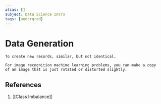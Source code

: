 ```yaml
---
alias: []
subject: Data Science Intro
tags: [undergrad]
---
```

# Data Generation

```ad-note
To create new records, similar, but not identical.
```

```ad-example
For image recognition machine learning problems, you can make a copy of an image that is just rotated or distorted slightly.
```
## References
1. [[Class Imbalance]]